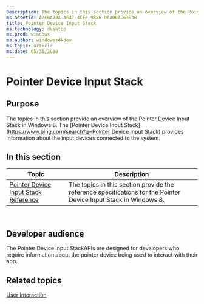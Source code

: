 ```yaml
---
Description: The topics in this section provide an overview of the Pointer Device Input Stack in Windows 8. The Pointer Device Input Stack provides information about the input devices connected to the system.
ms.assetid: A2CBA73A-A647-4CF6-9886-06AD0AC6394B
title: Pointer Device Input Stack
ms.technology: desktop
ms.prod: windows
ms.author: windowssdkdev
ms.topic: article
ms.date: 05/31/2018
---
```


# Pointer Device Input Stack

## Purpose

The topics in this section provide an overview of the Pointer Device Input Stack in Windows 8. The [Pointer Device Input Stack](https://www.bing.com/search?q=Pointer Device Input Stack) provides information about the input devices connected to the system.

## In this section



| Topic                                                                                | Description                                                                                                                 |
|--------------------------------------------------------------------------------------|-----------------------------------------------------------------------------------------------------------------------------|
| [Pointer Device Input Stack Reference](unified-input-stack-reference.md)<br/> | The topics in this section provide the reference specifications for the Pointer Device Input Stack in Windows 8.<br/> |



 

## Developer audience

The Pointer Device Input StackAPIs are designed for developers who require information about the pointer device being used to interact with their app.

## Related topics

<dl> <dt>

[User Interaction](https://msdn.microsoft.com/windows/desktop/053003a1-8c04-42d1-9b1c-bbbb58248376)
</dt> </dl>

 

 




